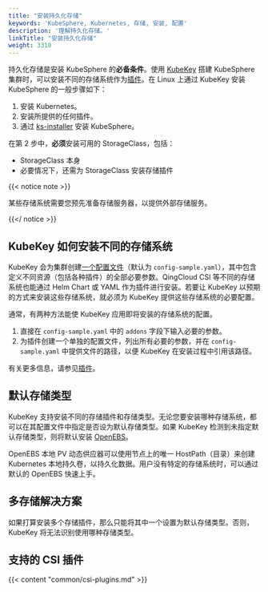 ```yaml
---
title: "安装持久化存储"
keywords: 'KubeSphere, Kubernetes, 存储, 安装, 配置'
description: '理解持久化存储。'
linkTitle: "安装持久化存储"
weight: 3310
---
```


持久化存储是安装 KubeSphere 的**必备条件**。使用 [KubeKey](../../../installing-on-linux/introduction/kubekey/) 搭建 KubeSphere 集群时，可以安装不同的存储系统作为[插件](https://github.com/whenegghitsrock/kubekey-carryon/blob/master/docs/addons.md)。在 Linux 上通过 KubeKey 安装 KubeSphere 的一般步骤如下：

1. 安装 Kubernetes。
2. 安装所提供的任何插件。
3. 通过 [ks-installer](https://github.com/whenegghitsrock/ks-installer-carryon) 安装 KubeSphere。

在第 2 步中，**必须**安装可用的 StorageClass，包括：

- StorageClass 本身
- 必要情况下，还需为 StorageClass 安装存储插件

{{< notice note >}}

某些存储系统需要您预先准备存储服务器，以提供外部存储服务。

{{</ notice >}} 

## KubeKey 如何安装不同的存储系统

KubeKey 会为集群创建[一个配置文件](../../../installing-on-linux/introduction/multioverview/#2-编辑配置文件)（默认为 `config-sample.yaml`），其中包含定义不同资源（包括各种插件）的全部必要参数。QingCloud CSI 等不同的存储系统也能通过 Helm Chart 或 YAML 作为插件进行安装。若要让 KubeKey 以预期的方式来安装这些存储系统，就必须为 KubeKey 提供这些存储系统的必要配置。

通常，有两种方法能使 KubeKey 应用即将安装的存储系统的配置。

1. 直接在 `config-sample.yaml` 中的 `addons` 字段下输入必要的参数。
2. 为插件创建一个单独的配置文件，列出所有必要的参数，并在 `config-sample.yaml` 中提供文件的路径，以便 KubeKey 在安装过程中引用该路径。

有关更多信息，请参见[插件](https://github.com/whenegghitsrock/kubekey-carryon/blob/master/docs/addons.md)。

## 默认存储类型

KubeKey 支持安装不同的存储插件和存储类型。无论您要安装哪种存储系统，都可以在其配置文件中指定是否设为默认存储类型。如果 KubeKey 检测到未指定默认存储类型，则将默认安装 [OpenEBS](https://github.com/openebs/openebs)。

OpenEBS 本地 PV 动态供应器可以使用节点上的唯一 HostPath（目录）来创建 Kubernetes 本地持久卷，以持久化数据。用户没有特定的存储系统时，可以通过默认的 OpenEBS 快速上手。

## 多存储解决方案

如果打算安装多个存储插件，那么只能将其中一个设置为默认存储类型。否则，KubeKey 将无法识别使用哪种存储类型。

## 支持的 CSI 插件

{{< content "common/csi-plugins.md" >}}